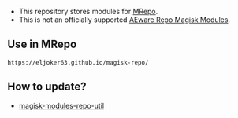 
- This repository stores modules for [MRepo](https://github.com/ya0211/MRepo).
- This is not an officially supported [AEware Repo Magisk Modules](https://eljoker63.github.io/magisk-repo).

## Use in MRepo
```
https://eljoker63.github.io/magisk-repo/
```

## How to update?
- [magisk-modules-repo-util](https://github.com/ya0211/magisk-modules-repo-util.git)

